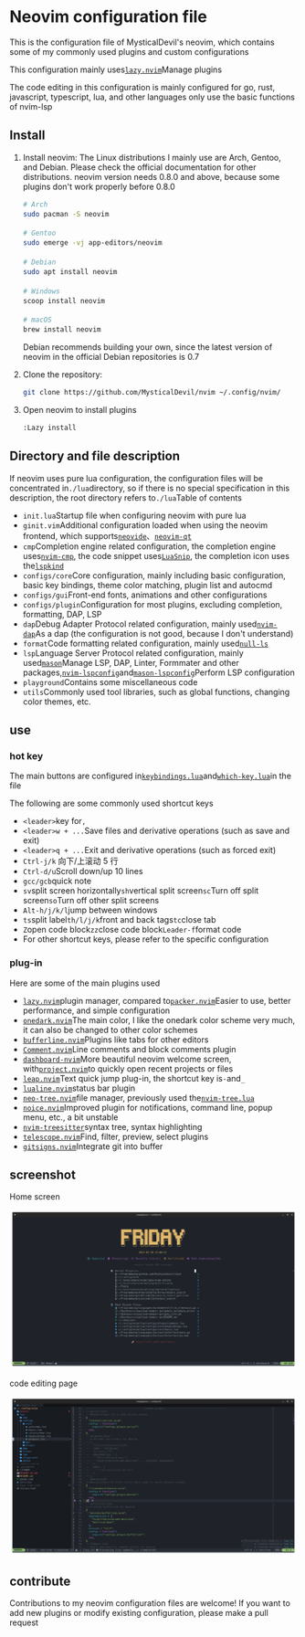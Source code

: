 # Neovim configuration file

This is the configuration file of MysticalDevil's neovim, which contains some of my commonly used plugins and custom configurations

This configuration mainly uses[`lazy.nvim`](https://github.com/folke/lazy.nvim)Manage plugins

The code editing in this configuration is mainly configured for go, rust, javascript, typescript, lua, and other languages ​​only use the basic functions of nvim-lsp

## Install

1.  Install neovim:
    The Linux distributions I mainly use are Arch, Gentoo, and Debian. Please check the official documentation for other distributions. neovim version needs 0.8.0 and above, because some plugins don't work properly before 0.8.0

    ```bash
    # Arch
    sudo pacman -S neovim

    # Gentoo
    sudo emerge -vj app-editors/neovim

    # Debian
    sudo apt install neovim

    # Windows
    scoop install neovim

    # macOS
    brew install neovim
    ```

    Debian recommends building your own, since the latest version of neovim in the official Debian repositories is 0.7

2.  Clone the repository:

    ```bash
    git clone https://github.com/MysticalDevil/nvim ~/.config/nvim/
    ```

3.  Open neovim to install plugins

    ```bash
    :Lazy install
    ```

## Directory and file description

If neovim uses pure lua configuration, the configuration files will be concentrated in`./lua`directory, so if there is no special specification in this description, the root directory refers to`./lua`Table of contents

-   `init.lua`Startup file when configuring neovim with pure lua
-   `ginit.vim`Additional configuration loaded when using the neovim frontend, which supports[`neovide`](https://github.com/neovide/neovide)、[`neovim-qt`](https://github.com/equalsraf/neovim-qt)
-   `cmp`Completion engine related configuration, the completion engine uses[`nvim-cmp`](https://github.com/hrsh7th/nvim-cmp), the code snippet uses[`LuaSnip`](https://github.com/L3MON4D3/LuaSnip), the completion icon uses the[`lspkind`](https://github.com/onsails/lspkind.nvim)
-   `configs/core`Core configuration, mainly including basic configuration, basic key bindings, theme color matching, plugin list and autocmd
-   `configs/gui`Front-end fonts, animations and other configurations
-   `configs/plugin`Configuration for most plugins, excluding completion, formatting, DAP, LSP
-   `dap`Debug Adapter Protocol related configuration, mainly used[`nvim-dap`](https://github.com/mfussenegger/nvim-dap)As a dap (the configuration is not good, because I don't understand)
-   `format`Code formatting related configuration, mainly used[`null-ls`](https://github.com/jose-elias-alvarez/null-ls.nvim)
-   `lsp`Language Server Protocol related configuration, mainly used[`mason`](https://github.com/williamboman/mason.nvim)Manage LSP, DAP, Linter, Formmater and other packages,[`nvim-lspconfig`](https://github.com/neovim/nvim-lspconfig)and[`mason-lspconfig`](https://github.com/williamboman/mason-lspconfig.nvim)Perform LSP configuration
-   `playground`Contains some miscellaneous code
-   `utils`Commonly used tool libraries, such as global functions, changing color themes, etc.

## use

### hot key

The main buttons are configured in[`keybindings.lua`](./lua/configs/core/keybindings.lua)and[`which-key.lua`](./lua/configs/plugin/whick-key.lua)in the file

The following are some commonly used shortcut keys

-   `<leader>`key for`,`
-   `<leader>w + ...`Save files and derivative operations (such as save and exit)
-   `<leader>q + ...`Exit and derivative operations (such as forced exit)
-   `Ctrl-j/k` 向下/上滚动 5 行
-   `Ctrl-d/u`Scroll down/up 10 lines
-   `gcc/gcb`quick note
-   `sv`split screen horizontally`sh`vertical split screen`sc`Turn off split screen`so`Turn off other split screens
-   `Alt-h/j/k/l`jump between windows
-   `ts`split label`th/l/j/k`front and back tags`tc`close tab
-   `Z`open code block`zz`close code block`Leader-f`format code
-   For other shortcut keys, please refer to the specific configuration

### plug-in

Here are some of the main plugins used

-   [`lazy.nvim`](https://github.com/folke/lazy.nvim)plugin manager, compared to[`packer.nvim`](https://github.com/wbthomason/packer.nvim)Easier to use, better performance, and simple configuration
-   [`onedark.nvim`](https://github.com/navarasu/onedark.nvim)The main color, I like the onedark color scheme very much, it can also be changed to other color schemes
-   [`bufferline.nvim`](https://github.com/akinsho/bufferline.nvim)Plugins like tabs for other editors
-   [`Comment.nvim`](`https://github.com/numToStr/Comment.nvim`)Line comments and block comments plugin
-   [`dashboard-nvim`](https://github.com/glepnir/dashboard-nvim)More beautiful neovim welcome screen, with[`project.nvim`](https://github.com/ahmedkhalf/project.nvim)to quickly open recent projects or files
-   [`leap.nvim`](https://github.com/ggandor/leap.nvim)Text quick jump plug-in, the shortcut key is`-`and`_`
-   [`lualine.nvim`](https://github.com/nvim-lualine/lualine.nvim)status bar plugin
-   [`neo-tree.nvim`](https://github.com/nvim-neo-tree/neo-tree.nvim)file manager, previously used the[`nvim-tree.lua`](https://github.com/nvim-tree/nvim-tree.lua)
-   [`noice.nvim`](https://github.com/folke/noice.nvim)Improved plugin for notifications, command line, popup menu, etc., a bit unstable
-   [`nvim-treesitter`](https://github.com/nvim-treesitter/nvim-treesitter)syntax tree, syntax highlighting
-   [`telescope.nvim`](https://github.com/nvim-telescope/telescope.nvim)Find, filter, preview, select plugins
-   [`gitsigns.nvim`](https://github.com/lewis6991/gitsigns.nvim)Integrate git into buffer

## screenshot

Home screen

![image-20230310210526742](./assets/image-20230310210526742.png)

code editing page

![image-20230310210623206](./assets/image-20230310210623206.png)

## contribute

Contributions to my neovim configuration files are welcome! If you want to add new plugins or modify existing configuration, please make a pull request
